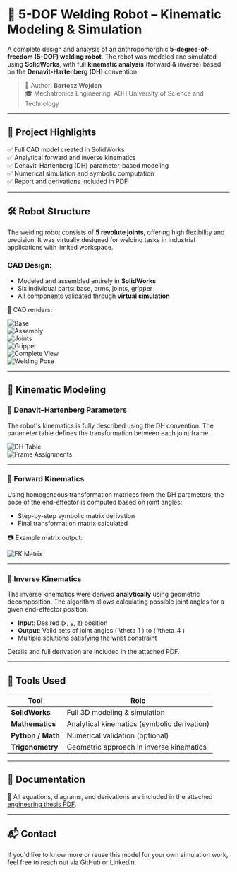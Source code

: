 # 🤖 5-DOF Welding Robot – Kinematic Modeling & Simulation

A complete design and analysis of an anthropomorphic **5-degree-of-freedom (5-DOF) welding robot**. The robot was modeled and simulated using **SolidWorks**, with full **kinematic analysis** (forward & inverse) based on the **Denavit-Hartenberg (DH)** convention.

> 📘 Author: **Bartosz Wojdon**  
> 🎓 Mechatronics Engineering, AGH University of Science and Technology

---

## 🧾 Project Highlights

✅ Full CAD model created in SolidWorks  
✅ Analytical forward and inverse kinematics  
✅ Denavit–Hartenberg (DH) parameter-based modeling  
✅ Numerical simulation and symbolic computation  
✅ Report and derivations included in PDF

---

## 🛠️ Robot Structure

The welding robot consists of **5 revolute joints**, offering high flexibility and precision. It was virtually designed for welding tasks in industrial applications with limited workspace.

### CAD Design:

- Modeled and assembled entirely in **SolidWorks**
- Six individual parts: base, arms, joints, gripper
- All components validated through **virtual simulation**

📸 CAD renders:

![Base](https://github.com/user-attachments/assets/0d700a51-7dc4-4b42-b0ba-bb00f3cc907e)  
![Assembly](https://github.com/user-attachments/assets/5186a953-f16b-40eb-a3ea-ba5ead44f44f)  
![Joints](https://github.com/user-attachments/assets/46b5e495-ab5f-4b4a-a930-37fb27708916)  
![Gripper](https://github.com/user-attachments/assets/10cc32fa-e6c2-4d98-8af4-0f55a48d2f7c)  
![Complete View](https://github.com/user-attachments/assets/083a2846-5aa4-4e67-bd84-b2559c8e47a5)  
![Welding Pose](https://github.com/user-attachments/assets/e341a49c-4dc2-44ce-9c7a-985229d648c7)

---

## 🧮 Kinematic Modeling

### 🔧 Denavit–Hartenberg Parameters

The robot's kinematics is fully described using the DH convention. The parameter table defines the transformation between each joint frame.

![DH Table](https://github.com/user-attachments/assets/897dfce3-0951-4253-b3bf-4723d5312e49)  
![Frame Assignments](https://github.com/user-attachments/assets/417bbe8c-30b5-4f3e-ab7f-c28eea30a145)

---

### 🔁 Forward Kinematics

Using homogeneous transformation matrices from the DH parameters, the pose of the end-effector is computed based on joint angles:

- Step-by-step symbolic matrix derivation
- Final transformation matrix calculated

📷 Example matrix output:

![FK Matrix](https://github.com/user-attachments/assets/bab3b3cb-2e1e-4320-906f-f2d3479817a9)

---

### 🔄 Inverse Kinematics

The inverse kinematics were derived **analytically** using geometric decomposition. The algorithm allows calculating possible joint angles for a given end-effector position.

- **Input**: Desired (x, y, z) position  
- **Output**: Valid sets of joint angles \( \theta_1 \) to \( \theta_4 \)  
- Multiple solutions satisfying the wrist constraint

Details and full derivation are included in the attached PDF.

---

## 🧰 Tools Used

| Tool              | Role                                        |
|------------------|---------------------------------------------|
| **SolidWorks**    | Full 3D modeling & simulation               |
| **Mathematics**   | Analytical kinematics (symbolic derivation) |
| **Python / Math** | Numerical validation (optional)             |
| **Trigonometry**  | Geometric approach in inverse kinematics    |

---

## 📄 Documentation

📎 All equations, diagrams, and derivations are included in the attached [engineering thesis PDF]((https://github.com/Bajtii/5DOF_Robot/blob/main/5DOF_Robot.pdf)).

---

## 📬 Contact

If you'd like to know more or reuse this model for your own simulation work, feel free to reach out via GitHub or LinkedIn.


